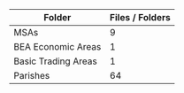 | Folder              |   Files / Folders |
|---------------------|-------------------|
| MSAs                |                 9 |
| BEA Economic Areas  |                 1 |
| Basic Trading Areas |                 1 |
| Parishes            |                64 |